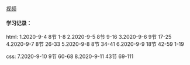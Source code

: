 [视频](https://www.bilibili.com/video/BV1pE411q7FU)

#### 学习记录：

html:
1.2020-9-4 8节 1-8
2.2020-9-5 8节 9-16
3.2020-9-6 9节 17-25
4.2020-9-7 8节 26-33
5.2020-9-8 8节 34-41
6.2020-9-9 18节 42-59
1-19

css:
7.2020-9-10 9节 60-68
8.2020-9-11 43节 69-111